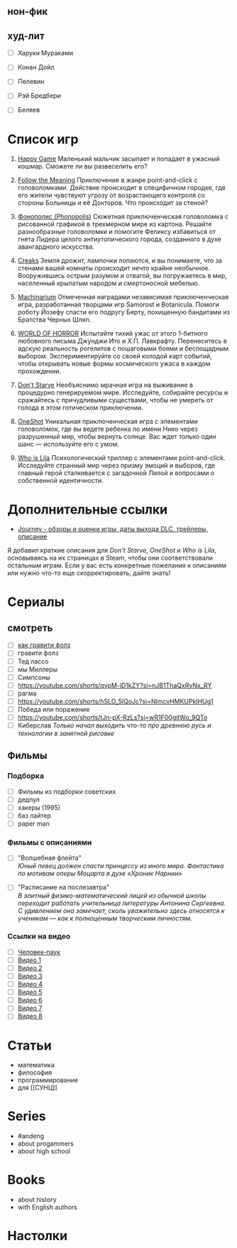 ## нон-фик

## худ-лит
- [ ] Харуки Мураками
- [ ] Конан Дойл
- [ ] Пелевин
- [ ] Рэй Бредбери
- [ ] Беляев




# Список игр

 1. [Happy Game](https://store.steampowered.com/app/1206060/Happy_Game/)
Маленький мальчик засыпает и попадает в ужасный кошмар. Сможете ли вы развеселить его?
 2. [Follow the Meaning](https://store.steampowered.com/app/2720280/Follow_the_meaning/)
Приключение в жанре point-and-click с головоломками. Действие происходит в специфичном городке, где его жители чувствуют угрозу от возрастающего контроля со стороны Больницы и её Докторов. Что происходит за стеной?

 3. [Фонополис (Phonopolis)](https://store.steampowered.com/app/1206070/Phonopolis/)
Сюжетная приключенческая головоломка с рисованной графикой в трехмерном мире из картона. Решайте разнообразные головоломки и помогите Феликсу избавиться от гнета Лидера целого антиутопического города, созданного в духе авангардного искусства.

 4. [Creaks](https://store.steampowered.com/app/956030/Creaks/)
Земля дрожит, лампочки лопаются, и вы понимаете, что за стенами вашей комнаты происходит нечто крайне необычное. Вооружившись острым разумом и отвагой, вы погружаетесь в мир, населенный крылатым народом и смертоносной мебелью.

 5. [Machinarium](https://store.steampowered.com/app/40700/Machinarium/)
Отмеченная наградами независимая приключенческая игра, разработанная творцами игр Samorost и Botanicula. Помоги роботу Йозефу спасти его подругу Берту, похищенную бандитами из Братства Черных Шляп.

 6. [WORLD OF HORROR](https://store.steampowered.com/app/913740/WORLD_OF_HORROR/)
Испытайте тихий ужас от этого 1-битного любовного письма Джунджи Ито и Х.П. Лавкрафту. Перенеситесь в адскую реальность рогелитов с пошаговыми боями и беспощадным выбором. Экспериментируйте со своей колодой карт событий, чтобы открывать новые формы космического ужаса в каждом прохождении.

 7. [Don't Starve](https://store.steampowered.com/app/219740/Dont_Starve/)
Необъяснимо мрачная игра на выживание в процедурно генерируемом мире. Исследуйте, собирайте ресурсы и сражайтесь с причудливыми существами, чтобы не умереть от голода в этом готическом приключении.

 8. [OneShot](https://store.steampowered.com/app/420530/OneShot/)
Уникальная приключенческая игра с элементами головоломок, где вы ведете ребенка по имени Нико через разрушенный мир, чтобы вернуть солнце. Вас ждет только один шанс — используйте его с умом.

 9. [Who is Lila](https://store.steampowered.com/app/1083830/Who_is_Lila/)
Психологический триллер с элементами point-and-click. Исследуйте странный мир через призму эмоций и выборов, где главный герой сталкивается с загадочной Лилой и вопросами о собственной идентичности.



# Дополнительные ссылки
- [Journey - обзоры и оценки игры, даты выхода DLC, трейлеры, описание](https://www.igromania.ru/game/9888/Journey.html)

Я добавил краткие описания для *Don't Starve*, *OneShot* и *Who is Lila*, основываясь на их страницах в Steam, чтобы они соответствовали остальным играм. Если у вас есть конкретные пожелания к описаниям или нужно что-то еще скорректировать, дайте знать!
# Сериалы
## смотреть
- [ ] [как гравити фолз](https://youtu.be/MGUXcgGh-SI?si=4jGfTyMtcvIqHKfu)
- [ ] гравити фолз
- [ ] Тед лассо
- [ ] мы Миллеры
- [ ] Симпсоны
- [ ] https://youtube.com/shorts/qvpM-jD1kZY?si=nJB1ThaQxRyNx_RY
- [ ] рагма
- [ ] https://youtube.com/shorts/hSLO_5lQoJc?si=NlmcvHMKUPkIHUg1
- [ ] Победа или поражение
- [ ] https://youtube.com/shorts/tJn-pX-RzLs?si=wR1F00gitWo_9QTo
- [ ] Киберслав
	*Только начал выходить что-то про древнюю русь и технологии в занятной рисовке*
## Фильмы

### Подборка
- [ ] Фильмы из подборки советских
- [ ] дедпул
- [ ] хакеры (1995)
- [ ] баз лайтер
- [ ] paper man

### Фильмы с описаниями
- [ ] "Волшебная флейта"  
  *Юный певец должен спасти принцессу из иного мира. Фантастика по мотивам оперы Моцарта в духе «Хроник Нарнии»*
  
- [ ] "Расписание на послезавтра"  
  *В элитный физико-математический лицей из обычной школы переходит работать учительница литературы Антонина Сергеевна. С удивлением она замечает, сколь уважительно здесь относятся к ученикам — как к полноценным творческим личностям.*

### Ссылки на видео
- [ ] [Человек-паук](https://youtube.com/shorts/-F0q_gG8ExU?si=-WJUHaIy98KGTn9j)
- [ ] [Видео 1](https://youtube.com/shorts/35D4l5Yddls?si=rhvM00yLCNDuEHci)
- [ ] [Видео 2](https://youtube.com/shorts/clLwN1mxdNA?si=FspstvyYwow2DkeL)
- [ ] [Видео 3](https://youtube.com/shorts/LJgbW7Anhfc?si=II3Akd2dumdcQaM5)
- [ ] [Видео 4](https://youtube.com/shorts/jNy8inT_19Y?si=L07lISl5uIcu07Z-)
- [ ] [Видео 5](https://youtube.com/shorts/Vn9G4uFJrlA?si=vM2t1cxlEQdgJA3)
- [ ] [Видео 6](https://youtube.com/shorts/GVgQVQrPCAk?si=xNdU0bTVag3NIGd_)
- [ ] [Видео 7](https://youtube.com/shorts/1cO_M2iVqTY?si=ALB42OK2Wb003j2Z)
- [ ] [Видео 8](https://youtube.com/shorts/7OIslnVmDvU?si=kteZQ4aCyWmhpKVr)

# Статьи
+ математика
+ философия
+ программирование
+ для [[СУНЦ]]
# Series
-  #andeng 
- about progammers
- about high school
# Books
- about history
- with English authors
# Настолки
